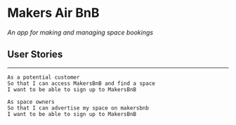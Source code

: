 # Makers Air BnB
*An app for making and managing space bookings*

## **User Stories**
---

```
As a potential customer
So that I can access MakersBnB and find a space
I want to be able to sign up to MakersBnB
```

```
As space owners
So that I can advertise my space on makersbnb
I want to be able to sign up to MakersBnB
```
